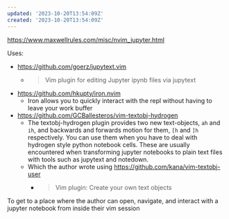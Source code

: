 ```yaml
---
updated: '2023-10-20T13:54:09Z'
created: '2023-10-20T13:54:09Z'
---
```

https://www.maxwellrules.com/misc/nvim_jupyter.html

Uses:

- https://github.com/goerz/jupytext.vim
	- > Vim plugin for editing Jupyter ipynb files via jupytext
- https://github.com/hkupty/iron.nvim
	- Iron allows you to quickly interact with the repl without having to leave your work buffer
- https://github.com/GCBallesteros/vim-textobj-hydrogen
	- The textobj-hydrogen plugin provides two new text-objects, `ah` and `ih`, and backwards and forwards motion for them, `[h` and `]h` respectively. You can use them when you have to deal with hydrogen style python notebook cells. These are usually encountered when transforming jupyter notebooks to plain text files with tools such as jupytext and notedown.
	- Which the author wrote using https://github.com/kana/vim-textobj-user
		- > Vim plugin: Create your own text objects

To get to a place where the author can open, navigate, and interact with a jupyter notebook from inside their vim session
